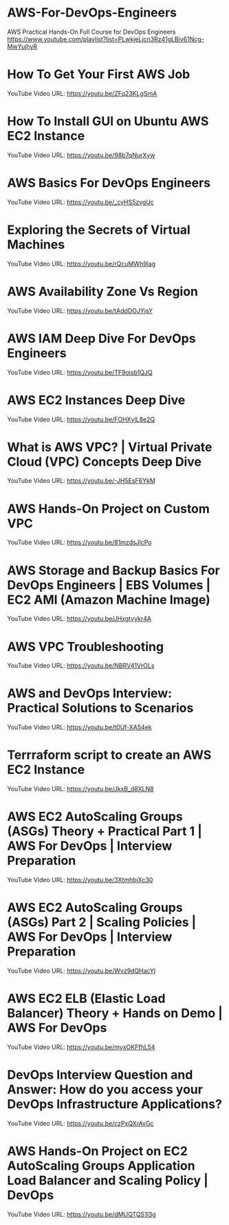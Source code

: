 # AWS-For-DevOps-Engineers
AWS Practical Hands-On Full Course for DevOps Engineers
https://www.youtube.com/playlist?list=PLwkjeLjcn3Rz41gLBiv61Ncg-MwYujhyR

# How To Get Your First AWS Job
YouTube Video URL: https://youtu.be/ZFq23KLgSmA

# How To Install GUI on Ubuntu AWS EC2 Instance
YouTube Video URL: https://youtu.be/98b7qNurXyw

# AWS Basics For DevOps Engineers
YouTube Video URL: https://youtu.be/_cyHS5zvgUc

# Exploring the Secrets of Virtual Machines
YouTube Video URL: https://youtu.be/rQcuMWh9lag

# AWS Availability Zone Vs Region
YouTube Video URL: https://youtu.be/tAddDOJYjsY

# AWS IAM Deep Dive For DevOps Engineers
YouTube Video URL: https://youtu.be/TF9oisb1QJQ

# AWS EC2 Instances Deep Dive
YouTube Video URL: https://youtu.be/FOHXylL8e2Q

# What is AWS VPC? | Virtual Private Cloud (VPC) Concepts Deep Dive
YouTube Video URL: https://youtu.be/-JH5EsF6YkM

# AWS Hands-On Project on Custom VPC
YouTube Video URL: https://youtu.be/81mzdsJlcPo

# AWS Storage and Backup Basics For DevOps Engineers | EBS Volumes | EC2 AMI (Amazon Machine Image)
YouTube Video URL: https://youtu.be/JHxgtyykr4A

# AWS VPC Troubleshooting
YouTube Video URL: https://youtu.be/NBRV41VrOLs

# AWS and DevOps Interview: Practical Solutions to Scenarios
YouTube Video URL: https://youtu.be/t0Uf-XA54ek

# Terrraform script to create an AWS EC2 Instance
YouTube Video URL: https://youtu.be/JkxB_d8XLN8

# AWS EC2 AutoScaling Groups (ASGs) Theory + Practical Part 1 | AWS For DevOps | Interview Preparation
YouTube Video URL: https://youtu.be/3XtmhbjXc30

# AWS EC2 AutoScaling Groups (ASGs) Part 2 | Scaling Policies | AWS For DevOps | Interview Preparation
YouTube Video URL: https://youtu.be/Wvz9dQHacYI

# AWS EC2 ELB (Elastic Load Balancer) Theory + Hands on Demo | AWS For DevOps
YouTube Video URL: https://youtu.be/myxOKFfhL54

# DevOps Interview Question and Answer: How do you access your DevOps Infrastructure Applications?
YouTube Video URL: https://youtu.be/czPxQXrAvGc

# AWS Hands-On Project on EC2 AutoScaling Groups Application Load Balancer and Scaling Policy | DevOps
YouTube Video URL: https://youtu.be/dMUQTQS1l3g
